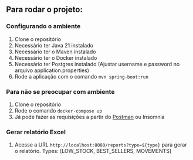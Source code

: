 ## Para rodar o projeto:

### Configurando o ambiente
1. Clone o repositório
2. Necessário ter Java 21 instalado
3. Necessário ter o Maven instalado
4. Necessário ter o Docker instalado
5. Necessário ter Postgres instalado (Ajustar username e password no arquivo application.properties)
6. Rode a aplicação com o comando `mvn spring-boot:run`

### Para não se preocupar com ambiente
1. Clone o repositório
2. Rode o comando `docker-compose up`
3. Já pode fazer as requisições a partir do [Postman](./Gestao-Estoque.postman_collection.json) ou Insomnia

### Gerar relatório Excel
1. Acesse a URL `http://localhost:8080/reports?type=${type}` para gerar o relatório. Types: [LOW_STOCK, BEST_SELLERS, MOVEMENTS]